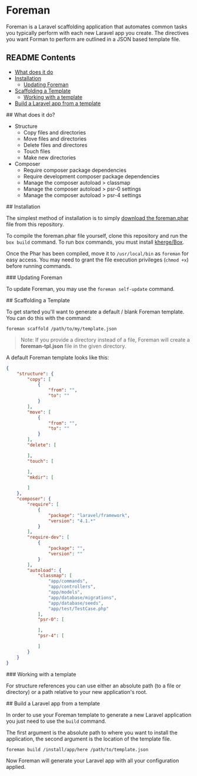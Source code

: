 # Foreman

Foreman is a Laravel scaffolding application that automates common tasks you typically perform with each new Laravel app you create.  The directives you want Forman to perform are outlined in a JSON based template file.

## README Contents

* [What does it do](#what-does-it-do)
* [Installation](#installation)
  * [Updating Foreman](#updating)
* [Scaffolding a Template](#scaffolding)
  * [Working with a template](#working-with-template)
* [Build a Laravel app from a template](#building)

<a name="what-does-it-do" />
## What does it do?

* Structure
  * Copy files and directories 
  * Move files and directories 
  * Delete files and directores
  * Touch files
  * Make new directories
* Composer
  * Require composer package dependencies
  * Require development composer package dependencies
  * Manage the composer autoload > classmap
  * Manage the composer autoload > psr-0 settings
  * Manage the composer autoload > psr-4 settings

<a name="installation" />
## Installation

The simplest method of installation is to simply [download the foreman.phar](https://github.com/indatus/foreman/raw/master/foreman.phar) file from this repository.

To compile the foreman.phar file yourself, clone this repository and run the `box build` command. To run box commands, you must install [kherge/Box](https://github.com/kherge/Box).

Once the Phar has been compiled, move it to `/usr/local/bin` as `foreman` for easy access. You may need to grant the file execution privileges (`chmod +x`) before running commands.

<a name="updating" />
### Updating Foreman

To update Foreman, you may use the `foreman self-update` command.

<a name="scaffolding" />
## Scaffolding a Template

To get started you'll want to generate a default / blank Foreman template.  You can do this with the command:

    foreman scaffold /path/to/my/template.json

> Note: If you provide a directory instead of a file, Foreman will create a **foreman-tpl.json** file in the given directory.

A default Foreman template looks like this:

```json
{
    "structure": {
        "copy": [
            {
                "from": "",
                "to": ""
            }
        ],
        "move": [
            {
                "from": "",
                "to": ""
            }
        ],
        "delete": [

        ],
        "touch": [

        ],
        "mkdir": [

        ]
    },
    "composer": {
        "require": [
            {
                "package": "laravel/framework",
                "version": "4.1.*"
            }
        ],
        "require-dev": [
            {
                "package": "",
                "version": ""
            }
        ],
        "autoload": {
            "classmap": [
                "app/commands",
                "app/controllers",
                "app/models",
                "app/database/migrations",
                "app/database/seeds",
                "app/test/TestCase.php"
            ],
            "psr-0": [

            ],
            "psr-4": [

            ]
        }
    }
}
```

<a name="working-with-template" />
### Working with a template

For structure references you can use either an absolute path (to a file or directory) or a path relative to your new application's root.

<a name="building" />
## Build a Laravel app from a template

In order to use your Foreman template to generate a new Laravel application you just need to use the `build` command.  

The first argument is the absolute path to where you want to install the application, the second argument is the location of the template file.

    foreman build /install/app/here /path/to/template.json

Now Foreman will generate your Laravel app with all your configuration applied.
